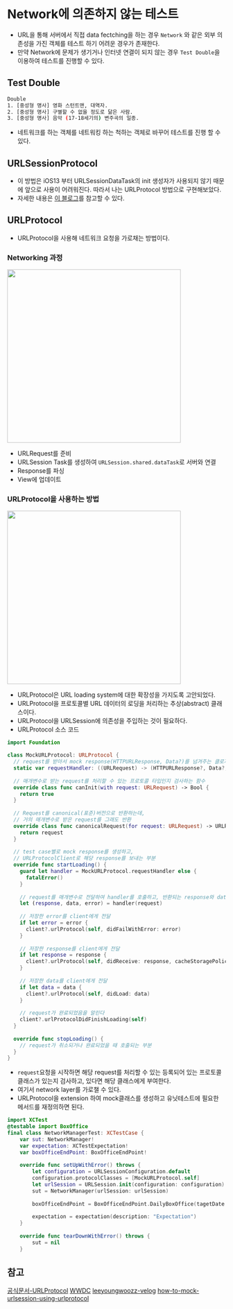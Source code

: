 # Network에 의존하지 않는 테스트
- URL을 통해 서버에서 직접 data fectching을 하는 경우 `Network` 와 같은 외부 의존성을 가진 객체를 테스트 하기 어려운 경우가 존재한다.
- 만약 Network에 문제가 생기거나 인터넷 연결이 되지 않는 경우 `Test Double`을 이용하여 테스트를 진행할 수 있다.

## Test Double

```bash
Double
1. [중성형 명사] 영화 스턴트맨, 대역자.
2. [중성형 명사] 구별할 수 없을 정도로 닮은 사람.
3. [중성형 명사] 음악 (17-18세기의) 변주곡의 일종.
```
- 네트워크를 하는 객체를 네트워킹 하는 척하는 객체로 바꾸어 테스트를 진행 할 수 있다.

## URLSessionProtocol
- 이 방법은 iOS13 부터 URLSessionDataTask의 init 생성자가 사용되지 않기 때문에 앞으로 사용이 어려워진다. 따라서 나는 URLProtocol 방법으로 구현해보았다. 
- 자세한 내용은 [이 블로그](https://sujinnaljin.medium.com/swift-mock-을-이용한-network-unit-test-하기-a69570defb41)를 참고할 수 있다.

## URLProtocol 
- URLProtocol을 사용해 네트워크 요청을 가로채는 방법이다.

### Networking 과정
<img src="https://i.imgur.com/S3SBVbk.png" width="400">

- URLRequest를 준비
- URLSession Task를 생성하여 `URLSession.shared.dataTask`로 서버와 연결
- Response를 파싱
- View에 업데이트

### URLProtocol을 사용하는 방법

<img src="https://i.imgur.com/KqduQRo.png" width="400">

- URLProtocol은 URL loading system에 대한 확장성을 가지도록 고안되었다.
- URLProtocol을 프로토콜별 URL 데이터의 로딩을 처리하는 추상(abstract) 클래스이다.
- URLProtocol을 URLSession에 의존성을 주입하는 것이 필요하다.
- URLProtocol 소스 코드

```swift
import Foundation

class MockURLProtocol: URLProtocol {
  // request를 받아서 mock response(HTTPURLResponse, Data?)를 넘겨주는 클로저 생성
  static var requestHandler: ((URLRequest) -> (HTTPURLResponse?, Data?, Error?))?
  
  // 매개변수로 받는 request를 처리할 수 있는 프로토콜 타입인지 검사하는 함수
  override class func canInit(with request: URLRequest) -> Bool {
    return true
  }
  
  // Request를 canonical(표준)버전으로 반환하는데,
  // 거의 매개변수로 받은 request를 그래도 반환
  override class func canonicalRequest(for request: URLRequest) -> URLRequest {
    return request
  }
  
  // test case별로 mock response를 생성하고,
  // URLProtocolClient로 해당 response를 보내는 부분
  override func startLoading() {
    guard let handler = MockURLProtocol.requestHandler else {
      fatalError()
    }
    
    // request를 매개변수로 전달하여 handler를 호출하고, 반환되는 response와 data, error를 저장
    let (response, data, error) = handler(request)
    
    // 저장한 error를 client에게 전달
    if let error = error {
      client?.urlProtocol(self, didFailWithError: error)
    }
    
    // 저장한 response를 client에게 전달
    if let response = response {
      client?.urlProtocol(self, didReceive: response, cacheStoragePolicy: .notAllowed)
    }
    
    // 저장한 data를 client에게 전달
    if let data = data {
      client?.urlProtocol(self, didLoad: data)
    }
    
    // request가 완료되었음을 알린다
    client?.urlProtocolDidFinishLoading(self)
  }
  
  override func stopLoading() {
    // request가 취소되거나 완료되었을 때 호출되는 부분
  }
}
```
- `request`요청을 시작하면 해당 request를 처리할 수 있는 등록되어 있는 프로토콜 클래스가 있는지 검사하고, 있다면 해당 클래스에게 부여한다.
- 여기서 network layer를 가로챌 수 있다.
- URLProtocol을 extension 하여 mock클래스를 생성하고 유닛테스트에 필요한 메서드를 재정의하면 된다.
```swift
import XCTest
@testable import BoxOffice
final class NetworkManagerTest: XCTestCase {
    var sut: NetworkManager!
    var expectation: XCTestExpectation!
    var boxOfficeEndPoint: BoxOfficeEndPoint!
    
    override func setUpWithError() throws {
        let configuration = URLSessionConfiguration.default
        configuration.protocolClasses = [MockURLProtocol.self]
        let urlSession = URLSession.init(configuration: configuration)
        sut = NetworkManager(urlSession: urlSession)
        
        boxOfficeEndPoint = BoxOfficeEndPoint.DailyBoxOffice(tagetDate: "20230320", httpMethod: .get)
        
        expectation = expectation(description: "Expectation")
    }
    
    override func tearDownWithError() throws {
        sut = nil
    }
```




## 참고
[공식문서-URLProtocol](https://developer.apple.com/documentation/foundation/urlprotocol)
[WWDC](https://developer.apple.com/videos/play/wwdc2018/417/?time=450)
[leeyoungwoozz-velog](https://velog.io/@leeyoungwoozz/iOS-네트워크에-의존하지-않는-Test)
[how-to-mock-urlsession-using-urlprotocol](https://medium.com/@dhawaldawar/how-to-mock-urlsession-using-urlprotocol-8b74f389a67a)
